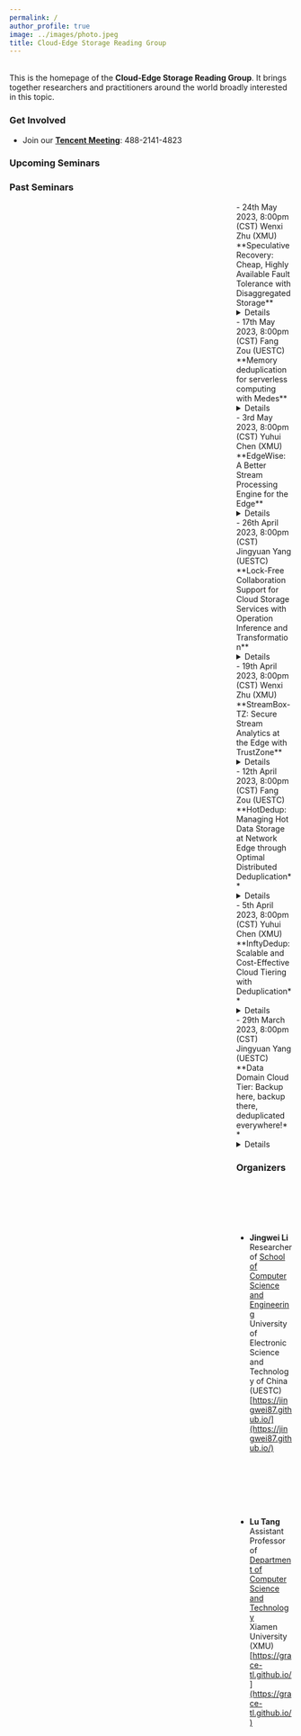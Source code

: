 ```yaml
---
permalink: /
author_profile: true
image: ../images/photo.jpeg
title: Cloud-Edge Storage Reading Group
---
```


<br>This is the homepage of the **Cloud-Edge Storage Reading Group**. It brings together researchers and practitioners around the world broadly interested in this topic.  

### Get Involved
- Join our **[Tencent Meeting](https://meeting.tencent.com/dm/ZNbtfdeO5GNk)**: 488-2141-4823


### Upcoming Seminars


### Past Seminars

<span src="" style="float:right;width:100px;height:100px;margin-top:00px">
- 24th May 2023, 8:00pm (CST)  
Wenxi Zhu (XMU) <br>
**Speculative Recovery: Cheap, Highly Available Fault Tolerance with Disaggregated Storage**  <details>**Conference:**  ATC ’22<br>
**Abstract:** The ubiquity of disaggregated storage in cloud computing has led to a nascent technique for fault tolerance: instead of utilizing application-level replication, newly-launched backup instances recover application state from disaggregated storage (REDS) after a primary's failure. Attractively, REDS provides fault tolerance at a much lower cost than traditional replication schemes, wherein at least two instances are running. Failover in REDS is slow, however, because it sequentially first detects primary failure and only then starts recovery on a backup.<br>We propose speculative recovery to accelerate failover and thus increase the availability of applications using REDS. Instead of proceeding with failover sequentially, speculative recovery safely and efficiently parallelizes detecting primary failure and running recovery on a backup, by employing our new super and collapse primitives for disaggregated storage. Our implementation and evaluation of speculative recovery demonstrate that it considerably reduces failover time.<br>
**Link:** [https://www.usenix.org/conference/atc22/presentation/li-nanqinqin](https://www.usenix.org/conference/atc22/presentation/li-nanqinqin)  <br> 
**Presentation Slides:** [pdf](../files/SpecREDS.pdf)</details>

<span src="" style="float:right;width:100px;height:100px;margin-top:00px">
- 17th May 2023, 8:00pm (CST)  
Fang Zou (UESTC) <br>
**Memory deduplication for serverless computing with Medes**  <details>**Conference:**  EuroSys ’22<br>
**Abstract:** Serverless platforms today impose rigid trade-offs between resource use and user-perceived performance. Limited controls, provided via toggling sandboxes between warm and cold states and keep-alives, force operators to sacrifice significant resources to achieve good performance. We present a serverless framework, Medes, that breaks the rigid trade-off and allows operators to navigate the trade-off space smoothly. Medes leverages the fact that the warm sandboxes running on serverless platforms have a high fraction of duplication in their memory footprints. We exploit these redundant chunks to develop a new sandbox state, called a dedup state, that is more memory-efficient than the warm state and faster to restore from than the cold state. We develop novel mechanisms to identify memory redundancy at minimal overhead while ensuring that the dedup containers' memory footprint is small. Finally, we develop a simple sandbox management policy that exposes a narrow, intuitive interface for operators to trade-off performance for memory by jointly controlling warm and dedup sandboxes. Detailed experiments with a prototype using real-world serverless workloads demonstrate that Medes can provide up to 1×-2.75× improvements in the end-to-end latencies. The benefits of Medes are enhanced in memory pressure situations, where Medes can provide up to 3.8× improvements in end-to-end latencies. Medes achieves this by reducing the number of cold starts incurred by 10--50% against the state-of-the-art baselines. <br>
**Link:** [https://dl.acm.org/doi/abs/10.1145/3492321.3524272](https://dl.acm.org/doi/abs/10.1145/3492321.3524272)  <br> 
**Presentation Slides:** [pdf](../files/Medes.pdf)</details>

<span src="" style="float:right;width:100px;height:100px;margin-top:00px">
- 3rd May 2023, 8:00pm (CST)  
Yuhui Chen (XMU) <br>
**EdgeWise: A Better Stream Processing Engine for the Edge**  <details>**Conference:**  ATC ’19<br>
**Abstract:** Many Internet of Things (IoT) applications would benefit if streams of data could be analyzed rapidly at the Edge, near the data source. However, existing Stream Processing Engines (SPEs) are unsuited for the Edge because their designs assume Cloud-class resources and relatively generous throughput and latency constraints.<br>This paper presents EdgeWise, a new Edge-friendly SPE, and shows analytically and empirically that EdgeWise improves both throughput and latency. The key idea of EdgeWise is to incorporate a congestion-aware scheduler and a fixed-size worker pool into an SPE. Though this idea has been explored in the past, we are the first to apply it to modern SPEs and we provide a new queue-theoretic analysis to support it. In our single-node and distributed experiments we compare EdgeWise to the state-of-the-art Storm system. We report up to a 3x improvement in throughput while keeping latency low.<br>
**Link:** [https://www.usenix.org/conference/atc19/presentation/fu](https://www.usenix.org/conference/atc19/presentation/fu)  <br> 
**Presentation Slides:** [pdf](../files/ATC'19_EdgeWise_reading.pdf)</details>

<span src="" style="float:right;width:100px;height:100px;margin-top:00px">
- 26th April 2023, 8:00pm (CST)  
Jingyuan Yang (UESTC) <br>
**Lock-Free Collaboration Support for Cloud Storage Services with Operation Inference and Transformation**  <details>**Conference:**  FAST ’20<br>
**Abstract:** This paper studies how today’s cloud storage services support collaborative file editing. As a tradeoff for transparency/user-friendliness, they do not ask collaborators to use version control systems but instead implement their own heuristics for handling conflicts, which however often lead to unexpected and undesired experiences. With measurements and reverse engineering, we unravel a number of their design and implementation issues as the root causes of poor experiences. Driven by the findings, we propose to reconsider the collaboration support of cloud storage services from a novel perspective of operations without using any locks. To enable this idea, we design intelligent approaches to the inference and transformation of users’ editing operations, as well as optimizations to the maintenance of files’ historic versions. We build an open-source system UFC2 (User-Friendly Collaborative Cloud) to embody our design, which can avoid most (98%) conflicts with little (2%) time overhead. <br>
**Link:** [https://www.usenix.org/conference/fast20/presentation/chen](https://www.usenix.org/conference/fast20/presentation/chen) <br> 
**Presentation Slides:** [pdf](../files/Lock-free.pdf)</details>

<span src="" style="float:right;width:100px;height:100px;margin-top:00px">
- 19th April 2023, 8:00pm (CST)  
Wenxi Zhu (XMU) <br>
**StreamBox-TZ: Secure Stream Analytics at the Edge with TrustZone**  <details>**Conference:** ATC ’19<br>
**Abstract:** While it is compelling to process large streams of IoT data on the cloud edge, doing so exposes the data to a sophisticated, vulnerable software stack on the edge and hence security threats. To this end, we advocate isolating the data and its computations in a trusted execution environment (TEE) on the edge, shielding them from the remaining edge software stack which we deem untrusted.<br>This approach faces two major challenges: (1) executing high-throughput, low-delay stream analytics in a single TEE, which is constrained by a low trusted computing base (TCB) and limited physical memory; (2) verifying execution of stream analytics as the execution involves untrusted software components on the edge. In response, we present StreamBox-TZ (SBT), a stream analytics engine for an edge platform that offers strong data security, verifiable results, and good performance. SBT contributes a data plane designed and optimized for a TEE based on ARM TrustZone. It supports continuous remote attestation for analytics correctness and result freshness while incurring low overhead. SBT only adds 42.5 KB executable to the TCB (16% of the entire TCB). On an octa core ARMv8 platform, it delivers the state-of-the-art performance by processing input events up to 140 MB/sec (12M events/sec) with sub-second delay. The overhead incurred by SBT’s security mechanism is less than 25%.<br>
**Link:** [https://www.usenix.org/conference/atc19/presentation/park-heejin](https://www.usenix.org/conference/atc19/presentation/park-heejin) <br> 
**Presentation Slides:** [pdf](../files/SBT.pdf)</details>

<span src="" style="float:right;width:100px;height:100px;margin-top:00px">
- 12th April 2023, 8:00pm (CST)  
Fang Zou (UESTC) <br>
**HotDedup: Managing Hot Data Storage at Network Edge through Optimal Distributed Deduplication**  <details>**Conference:**  INFOCOM ’20<br>
**Abstract:** The rapid growth of computing capabilities at network edge calls for efficient management frameworks that not only considers placing hot data on edge storage for best accessibility and performance, but also makes optimal utilization of edge storage space. In this paper, we solve a joint optimization problem by exploiting both data popularity (for optimal data access performance) and data similarity (for optimal storage space efficiency). We show that the proposed optimization is NP- hard and develop a 2⌈2Γ⌉ - 1 + ϵ-approximation algorithm by (i) making novel use of δ-similarity graph to capture pairwise data similarity and (ii) leveraging the k-MST algorithm to solve a Prize Collecting Steiner Tree problem on the graph. The proposed algorithm is prototyped using an open-source distributed storage system, Cassandra. We evaluate its performance extensively on a real-world testbed and with respect to real-world IoT datasets. The algorithm is shown to achieve over 55% higher edge service rate and reduces request response time by about 30%. <br>
**Link:** [https://ieeexplore.ieee.org/abstract/document/9155233/](https://ieeexplore.ieee.org/abstract/document/9155233/) <br> 
**Presentation Slides:** [pdf](../files/HotDedup.pdf)</details>

<span src="" style="float:right;width:100px;height:100px;margin-top:00px">
- 5th April 2023, 8:00pm (CST)  
Yuhui Chen (XMU) <br>
**InftyDedup: Scalable and Cost-Effective Cloud Tiering with Deduplication**  <details>**Conference:**  FAST ’23<br>
**Abstract:** Cloud tiering is the process of moving selected data from on-premise storage to the cloud, which has recently become important for backup solutions. As subsequent backups usually contain repeating data, deduplication in cloud tiering can significantly reduce cloud storage utilization, and hence costs.<br>In this paper, we introduce InftyDedup, a novel system for cloud tiering with deduplication. Unlike existing solutions, it maximizes scalability by utilizing cloud services not only for storage but also for computation. Following a distributed batch approach with dynamically assigned cloud computation resources, InftyDedup can deduplicate multi-petabyte backups from multiple sources at costs on the order of a couple of dollars. Moreover, by selecting between hot and cold cloud storage based on the characteristics of each data chunk, our solution further reduces the overall costs by up to 26%–44%. InftyDedup is implemented in a state-of-the-art commercial backup system and evaluated in the cloud of a hyperscaler. <br>
**Link:** [https://www.usenix.org/conference/fast23/presentation/kotlarska](https://www.usenix.org/conference/fast23/presentation/kotlarska) <br> 
**Presentation Slides:** [pdf](../files/FAST'23_InftyDedup_reading_2.pdf)</details>

<span src="" style="float:right;width:100px;height:100px;margin-top:00px">
- 29th March 2023, 8:00pm (CST)  
Jingyuan Yang (UESTC) <br>
**Data Domain Cloud Tier: Backup here, backup there, deduplicated everywhere!** <details>**Conference:** ATC ’19 <br>
**Abstract:** Data Domain has added a cloud tier capability to its onpremises storage appliance, allowing clients to achieve the cost benefits of deduplication in the cloud. While there were many architectural changes necessary to support a cloud tier in a mature storage product, in this paper, we focus on innovations needed to support key functionality for customers. Consider typical customer interactions: First, a customer determines which files to migrate to the cloud by estimating how much space will be freed on the on-premises Data Domain appliance. Second, a customer transfers selected files to the cloud and later restores files back. Finally, a customer deletes a file in the cloud when its retention period has expired. Each of these operations requires significant architectural changes and new algorithms to address both the impact of deduplicated storage and the latency and expense of cloud object storage. We also present analysis from deployed cloud tier systems. As an example, some customers have moved more than 20PB of logical data to the cloud tier and achieved a total compression factor (deduplication * local compression) of 40× or more, resulting in millions of dollars of cost savings. <br>
**Link:** [https://www.usenix.org/conference/atc19/presentation/duggal](https://www.usenix.org/conference/atc19/presentation/duggal) <br> 
**Presentation Slides:** [pdf](../files/data_domain_cloud_tier.pdf)</details>


<!-- <iframe width="560" height="315" src="https://www.youtube.com/embed/Dn_NkH-IEVA" title="YouTube video player" frameborder="0" allow="accelerometer; autoplay; clipboard-write; encrypted-media; gyroscope; picture-in-picture" allowfullscreen></iframe> -->

### Organizers

<span style="background-image:url('../images/ljw.jpg');background-size: cover;background-position-y: -20px; float:right;width:80px;height:90px;margin-top:00px"></span>
- **Jingwei Li**  
Researcher of [School of Computer Science and Engineering](https://www.scse.uestc.edu.cn/)<br>
 University of Electronic Science and Technology of China (UESTC)<br> [https://jingwei87.github.io/](https://jingwei87.github.io/)

<span style="background-image:url('../images/tl.jpg');background-size: cover; float:right;width:80px;height:100px;margin-top:00px"></span>
- **Lu Tang**  
Assistant Professor of [Department of Computer Science and Technology](https://cs.xmu.edu.cn/index.htm)<br>Xiamen University (XMU)<br>
[https://grace-tl.github.io/](https://grace-tl.github.io/)


